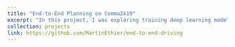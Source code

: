 ```yaml
---
title: "End-to-End Planning on Comma2k19"
excerpt: "In this project, I was exploring training deep learning models for end-to-end planning through behavior cloning. I worked with the comma2k19 dataset, which contains video logs of 33 hours of driving as well as accurate GPS measurements of the car which can be converted into driving labels. I explored a lot of dataset preprocessing techniques in this project, namely for cleaning and selecting the data to train on. The main architecture I settled on is a CNN to encode individual frames, and an RNN variant to process the features from multiple frames. I also explored different prediction heads, such as simple regression, discretized classification, and mixture density networks.<br/><img src='/images/projects/e2e_demo.gif' style='width:512px;'>"
collection: projects
link: https://github.com/MartinEthier/end-to-end-driving
---
```

